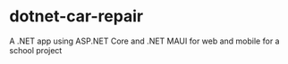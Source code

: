 # dotnet-car-repair
A .NET app using ASP.NET Core and .NET MAUI for web and mobile for a school project
